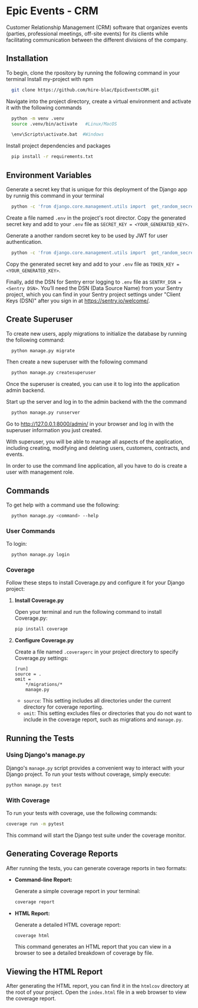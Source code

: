 
# Epic Events - CRM

Customer Relationship Management (CRM) software that organizes events (parties, professional meetings,
off-site events) for its clients while facilitating communication between the different divisions of the
company.

## Installation
To begin, clone the rpository by running the following command in your terminal
Install my-project with npm

```bash
  git clone https://github.com/hire-blac/EpicEventsCRM.git
```
Navigate into the project directory, create a virtual environment and activate it with the following commands
```bash
  python -m venv .venv
  source .venv/bin/activate   #Linux/MacOS

  \env\Scripts\activate.bat  #Windows
```
Install project dependencies and packages
```bash
  pip install -r requirements.txt
```

## Environment Variables
Generate a secret key that is unique for this deployment of the Django app by runnig this command in your terminal
```bash
  python -c 'from django.core.management.utils import  get_random_secret_key; print(get_random_secret_key())'
```
Create a file named `.env` in the project's root director. Copy the generated secret key and add to your `.env` file as `SECRET_KEY = <YOUR_GENERATED_KEY>`.

Generate a another random secret key to be used by JWT for user authentication.
```bash
  python -c 'from django.core.management.utils import  get_random_secret_key; print(get_random_secret_key())'
```
Copy the generated secret key and add to your `.env` file as `TOKEN_KEY = <YOUR_GENERATED_KEY>`.

Finally, add the DSN for Sentry error logging to `.env` file as `SENTRY_DSN = <Sentry DSN>`. You’ll need the DSN (Data Source Name) from your Sentry project, which you can find in your Sentry project settings under "Client Keys (DSN)" after you sign in at https://sentry.io/welcome/.


## Create Superuser
To create new users, apply migrations to initialize the database by running the following command:

```bash
  python manage.py migrate
```
Then create a new superuser with the following command

```bash
  python manage.py createsuperuser
```
Once the superuser is created, you can use it to log into the application admin backend.

Start up the server and log in to the admin backend with the the command

```bash
  python manage.py runserver
```
Go to http://127.0.0.1:8000/admin/ in your browser and log in with the superuser information you just created.

With superuser, you will be able to manage all aspects of the application, including creating, modifying and deleting users, customers, contracts, and events.

In order to use the command line application, all you have to do is create a user with management role.

## Commands
To get help with a command use the following: 

```bash
  python manage.py <command> --help
```

### User Commands
To login:

```bash
  python manage.py login
```



### Coverage

Follow these steps to install Coverage.py and configure it for your Django project:

1. **Install Coverage.py**

   Open your terminal and run the following command to install Coverage.py:

   ```bash
   pip install coverage

2. **Configure Coverage.py**

   Create a file named `.coveragerc` in your project directory to specify Coverage.py settings:

   ```plaintext
   [run]
   source = .
   omit =
       */migrations/*
       manage.py
   ```

   - `source`: This setting includes all directories under the current directory for coverage reporting.
   - `omit`: This setting excludes files or directories that you do not want to include in the coverage report, such as migrations and `manage.py`.

## Running the Tests

### Using Django's manage.py

Django's `manage.py` script provides a convenient way to interact with your Django project. To run your tests without coverage, simply execute:

```bash
python manage.py test
```

### With Coverage

To run your tests with coverage, use the following commands:

```bash
coverage run -m pytest
```

This command will start the Django test suite under the coverage monitor.

## Generating Coverage Reports

After running the tests, you can generate coverage reports in two formats:

- **Command-line Report:**

  Generate a simple coverage report in your terminal:

  ```bash
  coverage report
  ```

- **HTML Report:**

  Generate a detailed HTML coverage report:

  ```bash
  coverage html
  ```

  This command generates an HTML report that you can view in a browser to see a detailed breakdown of coverage by file.

## Viewing the HTML Report

After generating the HTML report, you can find it in the `htmlcov` directory at the root of your project. Open the `index.html` file in a web browser to view the coverage report.

